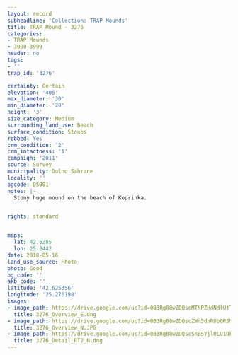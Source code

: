 ```yaml
---
layout: record
subheadline: 'Collection: TRAP Mounds'
title: TRAP Mound - 3276
categories:
- TRAP Mounds
- 3000-3999
header: no
tags:
- ''
trap_id: '3276'

certainty: Certain
elevation: '405'
max_diameter: '30'
min_diameter: '20'
height: '3'
size_category: Medium
surrounding_land_use: Beach
surface_condition: Stones
robbed: Yes
crm_condition: '2'
crm_intactness: '1'
campaign: '2011'
source: Survey
municipality: Dolno Sahrane
locality: ''
bgcode: DS001
notes: |-
  Stony huge mound on the beach of Koprinka.


rights: standard


maps:
  lat: 42.6285
  lon: 25.2442
date: 2018-05-16
land_use_source: Photo
photo: Good
bg_code: ''
akb_code: ''
latitude: '42.625356'
longitude: '25.276198'
images:
- image_path: https://drive.google.com/uc?id=0B3Rg88wZDQscMTNPZHdNdlUtTm8
  title: 3276_Overview_E.dng
- image_path: https://drive.google.com/uc?id=0B3Rg88wZDQscZWh5dnRUb0RSM1E
  title: 3276_Overview_N.JPG
- image_path: https://drive.google.com/uc?id=0B3Rg88wZDQscSnB5YjlULU1DbDg
  title: 3276_Detail_RT2_N.dng
---
```

